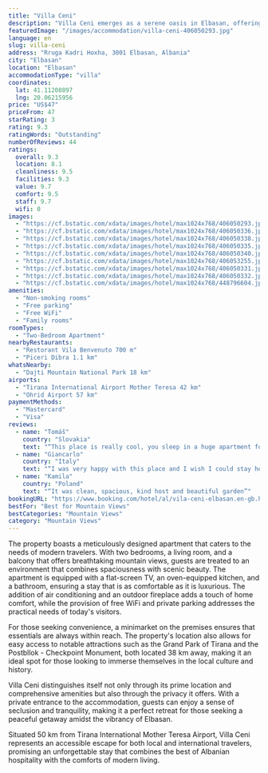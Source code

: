 ```yaml
---
title: "Villa Ceni"
description: "Villa Ceni emerges as a serene oasis in Elbasan, offering guests a unique blend of comfort and convenience with its prime location and well-appointed amenities."
featuredImage: "/images/accommodation/villa-ceni-406050293.jpg"
language: en
slug: villa-ceni
address: "Rruga Kadri Hoxha, 3001 Elbasan, Albania"
city: "Elbasan"
location: "Elbasan"
accommodationType: "villa"
coordinates:
  lat: 41.11208897
  lng: 20.06215956
price: "US$47"
priceFrom: 47
starRating: 3
rating: 9.3
ratingWords: "Outstanding"
numberOfReviews: 44
ratings:
  overall: 9.3
  location: 8.1
  cleanliness: 9.5
  facilities: 9.3
  value: 9.7
  comfort: 9.5
  staff: 9.7
  wifi: 0
images:
  - "https://cf.bstatic.com/xdata/images/hotel/max1024x768/406050293.jpg?k=6a95bef06978c5c8473f20b135055dcc98f63d8209562ae4b73f55891942a4f6&o=&hp=1"
  - "https://cf.bstatic.com/xdata/images/hotel/max1024x768/406050336.jpg?k=92c0a38aca24530a5471e6f27c3ede600faaac3c0f69216200a805eb51d25f0b&o=&hp=1"
  - "https://cf.bstatic.com/xdata/images/hotel/max1024x768/406050338.jpg?k=818384f6b74c16d9a8023cfff2c96a7d18ebae3c4c457c389d838a4598bf50f2&o=&hp=1"
  - "https://cf.bstatic.com/xdata/images/hotel/max1024x768/406050335.jpg?k=f5ea259cd91a32bbdf05dd61778340f05f8325c9380621efc90a11fbd9b67090&o=&hp=1"
  - "https://cf.bstatic.com/xdata/images/hotel/max1024x768/406050340.jpg?k=4eeca7ae0b887c853edd6220720f3a0fa9fc4f9224cc145af69182224599ed8e&o=&hp=1"
  - "https://cf.bstatic.com/xdata/images/hotel/max1024x768/406053255.jpg?k=d18cc2876cefb95c9b920687ae4d001d95388fac3b03e2299fc2dd56db6a5f29&o=&hp=1"
  - "https://cf.bstatic.com/xdata/images/hotel/max1024x768/406050331.jpg?k=3ce9f3c65149efc182e45d015c30602ace0dbd2c5b0fc22015ff0b6c8980465c&o=&hp=1"
  - "https://cf.bstatic.com/xdata/images/hotel/max1024x768/406050332.jpg?k=c06111517466223d2a6fe81233e4ffaf030a3c49070de5738b6315abd3252da1&o=&hp=1"
  - "https://cf.bstatic.com/xdata/images/hotel/max1024x768/448796604.jpg?k=9292d24390ecc213dd2f1168e9d11da13aca8b6d4e356c84158a42b2108867f4&o=&hp=1"
amenities:
  - "Non-smoking rooms"
  - "Free parking"
  - "Free WiFi"
  - "Family rooms"
roomTypes:
  - "Two-Bedroom Apartment"
nearbyRestaurants:
  - "Restorant Vila Benvenuto 700 m"
  - "Piceri Dibra 1.1 km"
whatsNearby:
  - "Dajti Mountain National Park 18 km"
airports:
  - "Tirana International Airport Mother Teresa 42 km"
  - "Ohrid Airport 57 km"
paymentMethods:
  - "Mastercard"
  - "Visa"
reviews:
  - name: "Tomáš"
    country: "Slovakia"
    text: "“This place is really cool, you sleep in a huge apartment for a little money. Everything was clean, ready for the guests. They even left as rakija (trad. Balkan alcohol) :D”"
  - name: "Giancarlo"
    country: "Italy"
    text: "“I was very happy with this place and I wish I could stay here longer. Large apartment in a new house, with everything one may need, including fully equipped kitchen, dining room, sofa, a large bathroom, and two bedrooms. Air condition units in all...”"
  - name: "Kamila"
    country: "Poland"
    text: "“It was clean, spacious, kind host and beautiful garden”"
bookingURL: "https://www.booking.com/hotel/al/vila-ceni-elbasan.en-gb.html?aid=8035640"
bestFor: "Best for Mountain Views"
bestCategories: "Mountain Views"
category: "Mountain Views"
---
```


The property boasts a meticulously designed apartment that caters to the needs of modern travelers. With two bedrooms, a living room, and a balcony that offers breathtaking mountain views, guests are treated to an environment that combines spaciousness with scenic beauty. The apartment is equipped with a flat-screen TV, an oven-equipped kitchen, and a bathroom, ensuring a stay that is as comfortable as it is luxurious. The addition of air conditioning and an outdoor fireplace adds a touch of home comfort, while the provision of free WiFi and private parking addresses the practical needs of today's visitors.

For those seeking convenience, a minimarket on the premises ensures that essentials are always within reach. The property's location also allows for easy access to notable attractions such as the Grand Park of Tirana and the Postbllok - Checkpoint Monument, both located 38 km away, making it an ideal spot for those looking to immerse themselves in the local culture and history.

Villa Ceni distinguishes itself not only through its prime location and comprehensive amenities but also through the privacy it offers. With a private entrance to the accommodation, guests can enjoy a sense of seclusion and tranquility, making it a perfect retreat for those seeking a peaceful getaway amidst the vibrancy of Elbasan.

Situated 50 km from Tirana International Mother Teresa Airport, Villa Ceni represents an accessible escape for both local and international travelers, promising an unforgettable stay that combines the best of Albanian hospitality with the comforts of modern living.